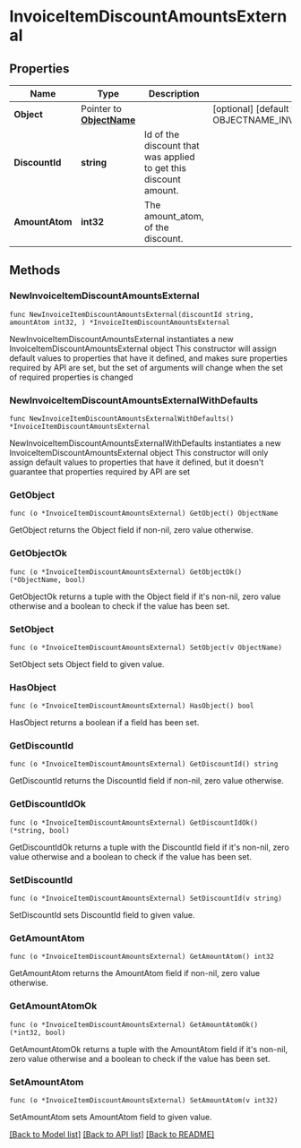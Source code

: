 # InvoiceItemDiscountAmountsExternal

## Properties

Name | Type | Description | Notes
------------ | ------------- | ------------- | -------------
**Object** | Pointer to [**ObjectName**](ObjectName.md) |  | [optional] [default to OBJECTNAME_INVOICE_ITEM_DISCOUNT]
**DiscountId** | **string** | Id of the discount that was applied to get this discount amount. | 
**AmountAtom** | **int32** | The amount_atom, of the discount. | 

## Methods

### NewInvoiceItemDiscountAmountsExternal

`func NewInvoiceItemDiscountAmountsExternal(discountId string, amountAtom int32, ) *InvoiceItemDiscountAmountsExternal`

NewInvoiceItemDiscountAmountsExternal instantiates a new InvoiceItemDiscountAmountsExternal object
This constructor will assign default values to properties that have it defined,
and makes sure properties required by API are set, but the set of arguments
will change when the set of required properties is changed

### NewInvoiceItemDiscountAmountsExternalWithDefaults

`func NewInvoiceItemDiscountAmountsExternalWithDefaults() *InvoiceItemDiscountAmountsExternal`

NewInvoiceItemDiscountAmountsExternalWithDefaults instantiates a new InvoiceItemDiscountAmountsExternal object
This constructor will only assign default values to properties that have it defined,
but it doesn't guarantee that properties required by API are set

### GetObject

`func (o *InvoiceItemDiscountAmountsExternal) GetObject() ObjectName`

GetObject returns the Object field if non-nil, zero value otherwise.

### GetObjectOk

`func (o *InvoiceItemDiscountAmountsExternal) GetObjectOk() (*ObjectName, bool)`

GetObjectOk returns a tuple with the Object field if it's non-nil, zero value otherwise
and a boolean to check if the value has been set.

### SetObject

`func (o *InvoiceItemDiscountAmountsExternal) SetObject(v ObjectName)`

SetObject sets Object field to given value.

### HasObject

`func (o *InvoiceItemDiscountAmountsExternal) HasObject() bool`

HasObject returns a boolean if a field has been set.

### GetDiscountId

`func (o *InvoiceItemDiscountAmountsExternal) GetDiscountId() string`

GetDiscountId returns the DiscountId field if non-nil, zero value otherwise.

### GetDiscountIdOk

`func (o *InvoiceItemDiscountAmountsExternal) GetDiscountIdOk() (*string, bool)`

GetDiscountIdOk returns a tuple with the DiscountId field if it's non-nil, zero value otherwise
and a boolean to check if the value has been set.

### SetDiscountId

`func (o *InvoiceItemDiscountAmountsExternal) SetDiscountId(v string)`

SetDiscountId sets DiscountId field to given value.


### GetAmountAtom

`func (o *InvoiceItemDiscountAmountsExternal) GetAmountAtom() int32`

GetAmountAtom returns the AmountAtom field if non-nil, zero value otherwise.

### GetAmountAtomOk

`func (o *InvoiceItemDiscountAmountsExternal) GetAmountAtomOk() (*int32, bool)`

GetAmountAtomOk returns a tuple with the AmountAtom field if it's non-nil, zero value otherwise
and a boolean to check if the value has been set.

### SetAmountAtom

`func (o *InvoiceItemDiscountAmountsExternal) SetAmountAtom(v int32)`

SetAmountAtom sets AmountAtom field to given value.



[[Back to Model list]](../README.md#documentation-for-models) [[Back to API list]](../README.md#documentation-for-api-endpoints) [[Back to README]](../README.md)


